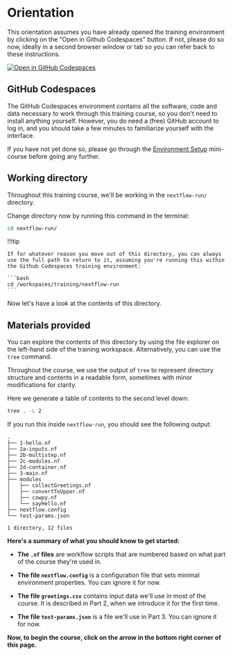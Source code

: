 # Orientation

This orientation assumes you have already opened the training environment by clicking on the "Open in Github Codespaces" button.
If not, please do so now, ideally in a second browser window or tab so you can refer back to these instructions.

[![Open in GitHub Codespaces](https://github.com/codespaces/badge.svg)](https://codespaces.new/nextflow-io/training?quickstart=1&ref=master)

## GitHub Codespaces

The GitHub Codespaces environment contains all the software, code and data necessary to work through this training course, so you don't need to install anything yourself.
However, you do need a (free) GitHub account to log in, and you should take a few minutes to familiarize yourself with the interface.

If you have not yet done so, please go through the [Environment Setup](../../envsetup/) mini-course before going any further.

## Working directory

Throughout this training course, we'll be working in the `nextflow-run/` directory.

Change directory now by running this command in the terminal:

```bash
cd nextflow-run/
```

!!!tip

    If for whatever reason you move out of this directory, you can always use the full path to return to it, assuming you're running this within the Github Codespaces training environment:

    ```bash
    cd /workspaces/training/nextflow-run
    ```

Now let's have a look at the contents of this directory.

## Materials provided

You can explore the contents of this directory by using the file explorer on the left-hand side of the training workspace.
Alternatively, you can use the `tree` command.

Throughout the course, we use the output of `tree` to represent directory structure and contents in a readable form, sometimes with minor modifications for clarity.

Here we generate a table of contents to the second level down:

```bash
tree . -L 2
```

If you run this inside `nextflow-run`, you should see the following output:

```console title="Directory contents"
.
├── 1-hello.nf
├── 2a-inputs.nf
├── 2b-multistep.nf
├── 2c-modules.nf
├── 2d-container.nf
├── 3-main.nf
├── modules
│   ├── collectGreetings.nf
│   ├── convertToUpper.nf
│   ├── cowpy.nf
│   └── sayHello.nf
├── nextflow.config
└── test-params.json

1 directory, 12 files
```

**Here's a summary of what you should know to get started:**

- **The `.nf` files** are workflow scripts that are numbered based on what part of the course they're used in.

- **The file `nextflow.config`** is a configuration file that sets minimal environment properties.
  You can ignore it for now.

- **The file `greetings.csv`** contains input data we'll use in most of the course. It is described in Part 2, when we introduce it for the first time.

- **The file `test-params.json`** is a file we'll use in Part 3. You can ignore it for now.

**Now, to begin the course, click on the arrow in the bottom right corner of this page.**
